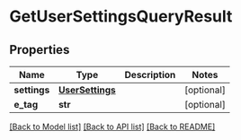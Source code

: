 # GetUserSettingsQueryResult

## Properties
Name | Type | Description | Notes
------------ | ------------- | ------------- | -------------
**settings** | [**UserSettings**](UserSettings.md) |  | [optional] 
**e_tag** | **str** |  | [optional] 

[[Back to Model list]](../README.md#documentation-for-models) [[Back to API list]](../README.md#documentation-for-api-endpoints) [[Back to README]](../README.md)


